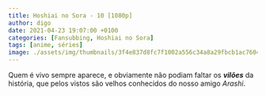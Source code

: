```yaml
---
title: Hoshiai no Sora - 10 [1080p]
author: digo
date: 2021-04-23 19:07:00 +0100
categories: [Fansubbing, Hoshiai no Sora]
tags: [anime, séries]
image: ./assets/img/thumbnails/3f4e837d8fc7f1002a556c34a8a29fbcb1ac7604.jpeg
---
```


Quem é vivo sempre aparece, e obviamente não podiam faltar os ***vilões*** da história, que pelos vistos são velhos conhecidos do nosso amigo *Arashi*.